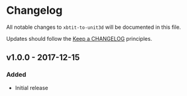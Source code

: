 # Changelog

All notable changes to `xbtit-to-unit3d` will be documented in this file.

Updates should follow the [Keep a CHANGELOG](http://keepachangelog.com/) principles.

## v1.0.0 - 2017-12-15

### Added
- Initial release
